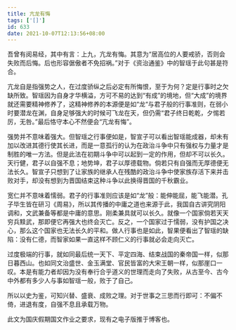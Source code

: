 ```yaml
---
title: 亢龙有悔
tags: ['[]']
id: 633
date: 2021-10-07T12:13:56+08:00
---
```



吾曾有阅易经，其中有言：上九，亢龙有悔。其意为“居高位的人要戒骄，否则会失败而后悔。后也形容倨傲者不免招祸。”对于《资治通鉴》中的智瑶于此句甚是符合。

亢龙自是指强势之人，在过度骄纵之后必定有所悔恨，至于为何？定是行事时之欠缺所致。智瑶因为自身才华横溢，方可不易的达到“有成”的境地，但“大成”的境界就还需要精神修养了，这精神修养的本源便是如“龙“与君子般的行事准则，在弱小时要潜龙在渊，自身足够强大的时候可飞龙在天，但仍需“君子终日乾乾，夕惕若厉，无咎。”最后恪守本心不然便会“亢龙有悔”。

强势并不意味着强大。但智瑶之行事便如是，智宣子可以看出智瑶能成器，却未有加以改进其德行使其长进，而是一意孤行的认为在政治斗争中只有强权与力量才是制胜的唯一方法。但是此法在初期斗争中可以起到一定的作用，但却不可以长久。天行健，君子以自强不息；地势坤，君子以厚德载物。倘若只有自强而无厚德便无法长久。智宣子只想到了让家族的继承人在残酷的政治斗争中使家族存活下来并击败对手，却没有想到为晋国结束这种斗争以此换得晋国的千秋霸业。

宽仁并不意味着懦弱。君子的行事准则应该是如“龙”般：能伸能屈，能飞能潜。孔子毕生皆在研习《周易》，所以其传播的中庸之道也来源于此，我国自古讲究阴阳调和，文武兼备等都是中庸的意思。刚柔兼具就可以长久。就像一个国家倘若天天穷兵黩武，那即便它再强大也终会灭亡。反之，一个国家过于懦弱，没有护国之决心，那么这个国家也无法长久的平和。做人行事也是如此，智果便看出了智瑶的缺陷：没有仁德，而智家如果一直这样不顾仁义的行事就必会走向灭亡。

过度极端的行事，就如同最后统一天下、平定四海、结束战国的秦帝国一样，似那日暮西山。也如同文治盛世、金玉满堂、官民皆富的大宋王朝一样，似那崖口一叹。本是有能力者却因为没有奉行合乎道义的世理而走向了失败，从古至今、古今中外都有多少人与事如智瑶一般，败于了自己。

所以以史为鉴，可知兴替、盛衰、成败之理。对于世事之三思而行即可：不偏不倚，进退有度，自强不息且承载万物。

此文为国庆假期国文作业之要求，现有之电子版推于博客也。